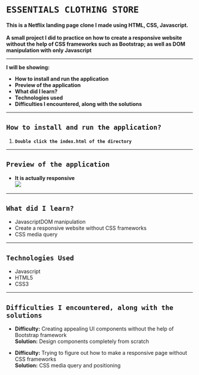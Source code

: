 # ``ESSENTIALS CLOTHING STORE``
**This is a Netflix landing page clone I made using HTML, CSS, Javascript.**  <br />
  <br />
**A small project I did to practice on how to create a responsive website without the help of CSS frameworks such as Bootstrap; as well as DOM manipulation with only Javascript**
___
**I will be showing:**

+ **How to install and run the application**
+ **Preview of the application**
+ **What did I learn?**
+ **Technologies used**
+ **Difficulties I encountered, along with the solutions**

___
## ``How to install and run the application?``

1. **`Double click the index.html of the directory`**

___
## ``Preview of the application``

- **It is actually responsive**  <br />
![](https://github.com/MatthewSusanto/resource/blob/master/netflixClone/ezgif.com-crop.gif?r)  <br />
___

## ``What did I learn?``

- JavascriptDOM manipulation
- Create a responsive website without CSS frameworks
- CSS media query

___
## ``Technologies Used``

- Javascript
- HTML5
- CSS3
___
## ``Difficulties I encountered, along with the solutions``

- **Difficulty:** Creating appealing UI components without the help of Bootstrap framework  <br />
**Solution:** Design components completely from scratch

- **Difficulty:** Trying to figure out how to make a responsive page without CSS frameworks  <br />
**Solution:** CSS media query and positioning
